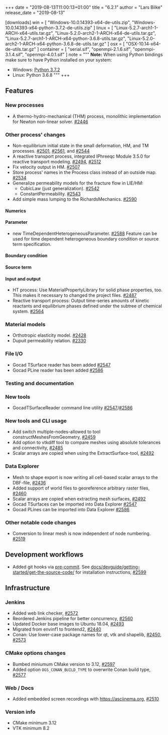 +++
date = "2019-08-13T11:00:13+01:00"
title = "6.2.1"
author = "Lars Bilke"
release_date = "2019-08-13"

[downloads]
win = [
    "Windows-10.0.14393-x64-de-utils.zip",
    "Windows-10.0.14393-x64-python-3.7.2-de-utils.zip"
]
linux = [
    "Linux-5.2.7-arch1-1-ARCH-x64-utils.tar.gz",
    "Linux-5.2.0-arch2-1-ARCH-x64-de-utils.tar.gz",
    "Linux-5.2.7-arch1-1-ARCH-x64-python-3.6.8-utils.tar.gz",
    "Linux-5.2.0-arch2-1-ARCH-x64-python-3.6.8-de-utils.tar.gz"
]
osx = [ "OSX-10.14-x64-de-utils.tar.gz" ]
container = [
    "serial.sif",
    "openmpi-2.1.6.sif",
    "openmpi-3.1.4.sif",
    "openmpi-4.0.1.sif"
]
note = """
**Note:** When using Python bindings make sure to have Python installed on your system:

- Windows: [Python 3.7.2](https://www.python.org/ftp/python/3.7.2/python-3.7.2-amd64-webinstall.exe)
- Linux: Python 3.6.8
"""
+++

## Features

### New processes

- A thermo-hydro-mechanical (THM) process, monolithic implementation for Newton non-linear solver. [#2446](https://github.com/ufz/ogs/pull/2446)

### Other process' changes
- Non-equilibrium initial state in the small deformation, HM, and TM processes. [#2501](https://github.com/ufz/ogs/pull/2501), [#2561](https://github.com/ufz/ogs/pull/2561), and [#2544](https://github.com/ufz/ogs/pull/2544)
- A reactive transport process, integrated IPhreeqc Module 3.5.0 for reactive transport modeling. [#2494](https://github.com/ufz/ogs/pull/2494), [#2512](https://github.com/ufz/ogs/pull/2512)
- Fix velocity output in HM. [#2507](https://github.com/ufz/ogs/pull/2507)
- Store process' names in the Process class instead of an outside map. [#2534](https://github.com/ufz/ogs/pull/2534)
- Generalize permeability models for the fracture flow in LIE/HM:
  - CubicLaw (just generalization). [#2542](https://github.com/ufz/ogs/pull/2542)
  - ConstantPermeability. [#2543](https://github.com/ufz/ogs/pull/2543)
- Add simple mass lumping to the RichardsMechanics. [#2590](https://github.com/ufz/ogs/pull/2590)

#### Numerics

#### Parameter
- new TimeDependentHeterogeneousParameter. [#2588](https://github.com/ufz/ogs/pull/2588)
  Feature can be used for time dependent heterogeneous boundary condition or source term specification.

#### Boundary condition

#### Source term

#### Input and output
- HT process: Use MaterialPropertyLibrary for solid phase properties, too. This makes it necessary to changed the project files. [#2487](https://github.com/ufz/ogs/pull/2487)
- Reactive transport process: Output time-series amounts of kinetic reactants and equilibrium phases defined under the subtree of chemical system. [#2564](https://github.com/ufz/ogs/pull/2564)

### Material models

- Orthotropic elasticity model. [#2428](https://github.com/ufz/ogs/pull/2428)
- Dupuit permeability relation. [#2330](https://github.com/ufz/ogs/pull/2330)

### File I/O

* Gocad TSurface reader has been added [#2547](https://github.com/ufz/ogs/pull/2547)
* Gocad PLine reader has been added [#2586](https://github.com/ufz/ogs/pull/2586)

### Testing and documentation

### New tools

* GocadTSurfaceReader command line utility [#2547](https://github.com/ufz/ogs/pull/2547)/[#2586](https://github.com/ufz/ogs/pull/2586)

### New tools and CLI usage

* Add switch multiple-nodes-allowed to tool constructMeshesFromGeometry, [#2459](https://github.com/ufz/ogs/pull/2459)
* Add option to vtkdiff tool to compare meshes using absolute tolerances and connectivity, [#2485](https://github.com/ufz/ogs/pull/2485)
* Scalar arrays are copied when using the ExtractSurface-tool, [#2492](https://github.com/ufz/ogs/pull/2492)

### Data Explorer

* Mesh to shape export is now writing all cell-based scalar arrays to the DBF-file, [#2436](https://github.com/ufz/ogs/pull/2436)
* Added support of world files to georeference arbitrary raster files, [#2460](https://github.com/ufz/ogs/pull/2460)
* Scalar arrays are copied when extracting mesh surfaces, [#2492](https://github.com/ufz/ogs/pull/2492)
* Gocad TSurfaces can be imported into Data Explorer [#2547](https://github.com/ufz/ogs/pull/2547)
* Gocad PLines can be imported into Data Explorer [#2586](https://github.com/ufz/ogs/pull/2586)

### Other notable code changes

 * Conversion to linear mesh is now independent of node numbering. [#2519](https://github.com/ufz/ogs/pull/2519)

## Development workflows

- Added git hooks via [pre-commit](https://pre-commit.com/). See [docs/devguide/getting-started/get-the-source-code/](https://www.opengeosys.org/docs/devguide/getting-started/get-the-source-code/) for installation instructions, [#2599](https://github.com/ufz/ogs/pull/2599)

## Infrastructure

### Jenkins

- Added web link checker, [#2572](https://github.com/ufz/ogs/pull/2572)
- Reordered Jenkins pipeline for better concurrency, [#2560](https://github.com/ufz/ogs/pull/2560)
- Updated Docker base images to Ubuntu 18.04, [#2493](https://github.com/ufz/ogs/pull/2493)
- Migrated from envinf1 to frontend2, [#2440](https://github.com/ufz/ogs/pull/2440)
- Conan: Use lower-case package names for qt, vtk and shapelib, [#2450](https://github.com/ufz/ogs/pull/2450), [#2573](https://github.com/ufz/ogs/pull/2573)

### CMake options changes

- Bumbed miniumum CMake version to 3.12, [#2597](https://github.com/ufz/ogs/pull/2597)
- Added option `OGS_CONAN_BUILD_TYPE` to overwrite Conan build type, [#2577](https://github.com/ufz/ogs/pull/2577)

### Web / Docs

- Added embedded screen recordings with https://asciinema.org, [#2510](https://github.com/ufz/ogs/pull/2510)

### Version info

- CMake minimum 3.12
- VTK minimum 8.2
